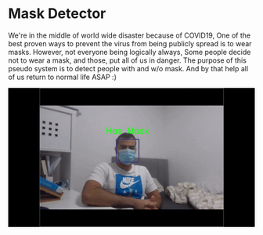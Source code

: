 # Mask Detector
We're in the middle of world wide disaster because of COVID19,
One of the best proven ways to prevent the virus from being publicly spread is to wear masks.
However, not everyone being logically always,
Some people decide not to wear a mask, and those,
put all of us in danger.
The purpose of this pseudo system is to detect people with and w/o mask.
And by that help all of us return to normal life ASAP :)

![](videos/ezgif.com-video-to-gif.gif)
